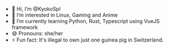 - 👋 Hi, I’m @KyokoSpl
- 👀 I’m interested in Linux, Gaming and Anime
- 🌱 I’m currently learning Python, Rust, Typescript using VueJS framework
- 😄 Pronouns: she/her
- ⚡ Fun fact: It's illegal to own just one guinea pig in Switzerland. 

<!---
WynterKiese/WynterKiese is a ✨ special ✨ repository because its `README.md` (this file) appears on your GitHub profile.
You can click the Preview link to take a look at your changes.
--->
